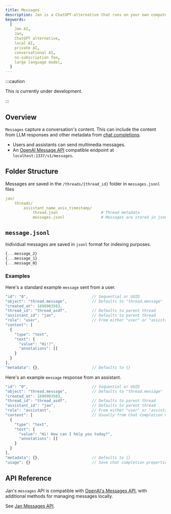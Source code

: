 ```yaml
---
title: Messages
description: Jan is a ChatGPT-alternative that runs on your own computer, with a local API server.
keywords:
  [
    Jan AI,
    Jan,
    ChatGPT alternative,
    local AI,
    private AI,
    conversational AI,
    no-subscription fee,
    large language model,
  ]
---
```


<head>
  <title>Messages</title>
  <meta charset="utf-8" />
  <meta name="description" content="Jan is a ChatGPT-alternative that runs on your own computer, with a local API server." />
  <meta name="keywords" content="Jan AI, Jan, ChatGPT alternative, local AI, private AI, conversational AI, no-subscription fee, large language model" />
  <meta name="twitter:card" content="summary" />
  <link rel="canonical" href="https://jan.ai/messages" />
  <meta property="og:title" content="Messages" />
  <meta property="og:description" content="Jan is a ChatGPT-alternative that runs on your own computer, with a local API server." />
  <meta property="og:url" content="https://jan.ai/messages" />
  <meta property="og:type" content="article" />
</head>

:::caution

This is currently under development.

:::

## Overview

`Messages` capture a conversation's content. This can include the content from LLM responses and other metadata from [chat completions](/specs/chats).

- Users and assistants can send multimedia messages.
- An [OpenAI Message API](https://platform.openai.com/docs/api-reference/messages) compatible endpoint at `localhost:1337/v1/messages`.

## Folder Structure

Messages are saved in the `/threads/{thread_id}` folder in `messages.jsonl` files

```yaml
jan/
    threads/
        assistant_name_unix_timestamp/
            thread.json                   # Thread metadata
            messages.jsonl                # Messages are stored in jsonl format
```

## `message.jsonl`

Individual messages are saved in `jsonl` format for indexing purposes.

```js
{...message_2}
{...message_1}
{...message_0}
```

### Examples

Here's a standard example `message` sent from a user.

```js
"id": "0",                            // Sequential or UUID
"object": "thread.message",           // Defaults to "thread.message"
"created_at": 1698983503,
"thread_id": "thread_asdf",           // Defaults to parent thread
"assistant_id": "jan",                // Defaults to parent thread
"role": "user",                       // From either "user" or "assistant"
"content": [
  {
    "type": "text",
    "text": {
      "value": "Hi!?",
      "annotations": []
    }
  }
],
"metadata": {},                       // Defaults to {}
```

Here's an example `message` response from an assistant.

```js
"id": "0",                            // Sequential or UUID
"object": "thread.message",           // Defaults to "thread.message"
"created_at": 1698983503,
"thread_id": "thread_asdf",           // Defaults to parent thread
"assistant_id": "jan",                // Defaults to parent thread
"role": "assistant",                  // From either "user" or "assistant"
"content": [                          // Usually from Chat Completion obj
  {
    "type": "text",
    "text": {
      "value": "Hi! How can I help you today?",
      "annotations": []
    }
  }
],
"metadata": {},                       // Defaults to {}
"usage": {}                           // Save chat completion properties https://platform.openai.com/docs/api-reference/chat/object
```

## API Reference

Jan's `messages` API is compatible with [OpenAI's Messages API](https://platform.openai.com/docs/api-reference/messages), with additional methods for managing messages locally.

See [Jan Messages API](https://jan.ai/api-reference#tag/Messages).
